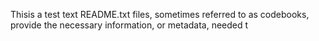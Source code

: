 Thisis a test text
README.txt files, sometimes referred to as codebooks, provide the necessary information, or metadata, needed t